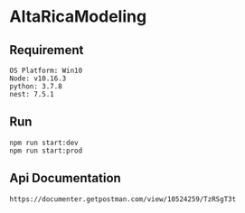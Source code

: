# AltaRicaModeling

## Requirement
```
OS Platform: Win10
Node: v10.16.3
python: 3.7.8
nest: 7.5.1
```

## Run
```
npm run start:dev
npm run start:prod
```

## Api Documentation
```
https://documenter.getpostman.com/view/10524259/TzRSgT3t
```